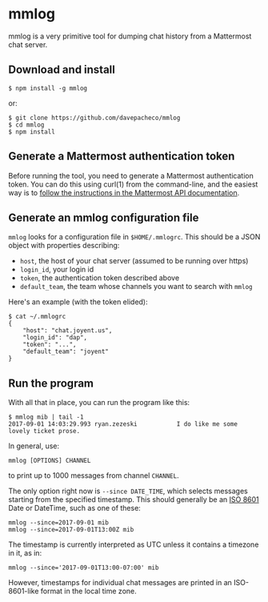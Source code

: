 # mmlog

mmlog is a very primitive tool for dumping chat history from a Mattermost
chat server.

## Download and install

    $ npm install -g mmlog

or:

    $ git clone https://github.com/davepacheco/mmlog
    $ cd mmlog
    $ npm install

## Generate a Mattermost authentication token

Before running the tool, you need to generate a Mattermost authentication token.
You can do this using curl(1) from the command-line, and the easiest way is to
[follow the instructions in the Mattermost API
documentation](https://api.mattermost.com/#tag/authentication).

## Generate an mmlog configuration file

`mmlog` looks for a configuration file in `$HOME/.mmlogrc`.  This should
be a JSON object with properties describing:

* `host`, the host of your chat server (assumed to be running over https)
* `login_id`, your login id
* `token`, the authentication token described above
* `default_team`, the team whose channels you want to search with `mmlog`

Here's an example (with the token elided):

    $ cat ~/.mmlogrc
    {
        "host": "chat.joyent.us",
        "login_id": "dap",
        "token": "...",
        "default_team": "joyent"
    }

## Run the program

With all that in place, you can run the program like this:

    $ mmlog mib | tail -1
    2017-09-01 14:03:29.993 ryan.zezeski           I do like me some lovely ticket prose.

In general, use:

    mmlog [OPTIONS] CHANNEL

to print up to 1000 messages from channel `CHANNEL`.

The only option right now is `--since DATE_TIME`, which selects messages
starting from the specified timestamp.  This should generally be an [ISO
8601](https://www.w3.org/TR/NOTE-datetime) Date or DateTime, such as one of
these:

    mmlog --since=2017-09-01 mib
    mmlog --since=2017-09-01T13:00Z mib

The timestamp is currently interpreted as UTC unless it contains a timezone in
it, as in:

    mmlog --since='2017-09-01T13:00-07:00' mib

However, timestamps for individual chat messages are printed in an
ISO-8601-like format in the local time zone.
